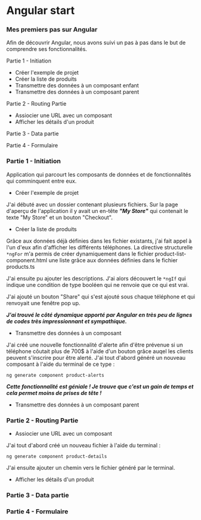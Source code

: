 # Angular start
### Mes premiers pas sur Angular


Afin de découvrir Angular, nous avons suivi un pas à pas dans le but de comprendre ses fonctionnalités.

Partie 1 - Initiation

* Créer l'exemple de projet
* Créer la liste de produits
* Transmettre des données à un composant enfant
* Transmettre des données à un composant parent
  
Partie 2 - Routing Partie

 * Assiocier une URL avec un composant
 * Afficher les détails d'un produit
   
Partie 3 - Data partie

Partie 4 - Formulaire


### **Partie 1 - Initiation**
Application qui parcourt les composants de données et de fonctionnalités qui comminquent entre eux.

* Créer l'exemple de projet

J'ai débuté avec un dossier contenant plusieurs fichiers.
Sur la page d'aperçu de l'application il y avait un en-tête ***"My Store"*** qui contenait le texte "My Store" et un bouton "Checkout".

* Créer la liste de produits

Grâce aux données déjà définies dans les fichier existants, j'ai fait appel à l'un d'eux afin d'afficher les différents téléphones.
La directive structurelle `*ngFor` m'a permis de créer dynamiquement dans le fichier product-list-component.html une liste grâce aux données définies dans le fichier products.ts

J'ai ensuite pu ajouter les descriptions. J'ai alors découvert le `*ngIf` qui indique une condition de type booléen qui ne renvoie que ce qui est vrai.

J'ai ajouté un bouton "Share" qui s'est ajouté sous chaque téléphone et qui renvoyait une fenêtre pop up.

***J'ai trouvé le côté dynamique apporté par Angular en très peu de lignes de codes très impressionnant et sympathique.***
  
* Transmettre des données à un composant

J'ai créé une nouvelle fonctionnalité d'alerte afin d'être prévenue si un téléphone côutait plus de 700$ à l'aide d'un bouton grâce auqel les clients peuvent s'inscrire pour être alerté.
J'ai tout d'abord généré un nouveau composant à l'aide du terminal de ce type :
```git
ng generate component product-alerts
```
***Cette fonctionnalité est géniale ! Je trouve que c'est un gain de temps et cela permet moins de prises de tête !***

* Transmettre des données à un composant parent


### **Partie 2 - Routing Partie**

* Assiocier une URL avec un composant

J'ai tout d'abord créé un nouveau fichier à l'aide du terminal :

```
ng generate component product-details
```

J'ai ensuite ajouter un chemin vers le fichier généré par le terminal.


   
 * Afficher les détails d'un produit

### **Partie 3 - Data partie**


### **Partie 4 - Formulaire**
